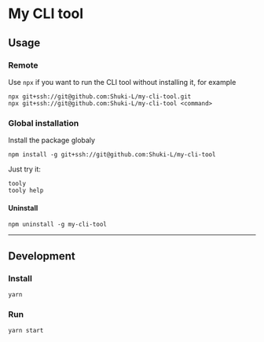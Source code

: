 # My CLI tool

## Usage

### Remote

Use `npx` if you want to run the CLI tool without installing it, for example

```
npx git+ssh://git@github.com:Shuki-L/my-cli-tool.git
npx git+ssh://git@github.com:Shuki-L/my-cli-tool <command>
```

### Global installation

Install the package globaly

```
npm install -g git+ssh://git@github.com:Shuki-L/my-cli-tool
```

Just try it:

```
tooly
tooly help
```

#### Uninstall

```
npm uninstall -g my-cli-tool
```

---

## Development

### Install

`yarn`

### Run

`yarn start`
